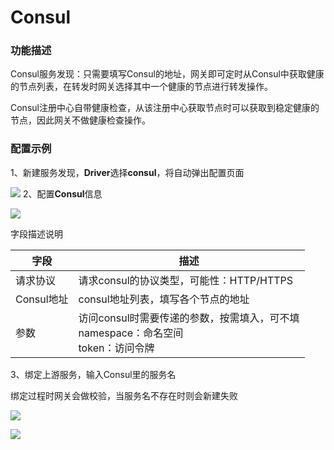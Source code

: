 # Consul

### 功能描述

Consul服务发现：只需要填写Consul的地址，网关即可定时从Consul中获取健康的节点列表，在转发时网关选择其中一个健康的节点进行转发操作。

Consul注册中心自带健康检查，从该注册中心获取节点时可以获取到稳定健康的节点，因此网关不做健康检查操作。

### 配置示例
1、新建服务发现，**Driver**选择**consul**，将自动弹出配置页面

![](http://data.eolinker.com/course/1iKgNhy026b7e73c1566f5524468d62ff2091666f10c7fd.gif)
2、配置**Consul**信息

![](http://data.eolinker.com/course/XicL6G465a95c5d4d46adc76bc219765dd5d543279b7f7f.gif)

字段描述说明

| 字段           | 描述                                                        |
|--------------|-----------------------------------------------------------|
| 请求协议         | 请求consul的协议类型，可能性：HTTP/HTTPS                              |
| Consul地址     | consul地址列表，填写各个节点的地址                                      |
| 参数           | 访问consul时需要传递的参数，按需填入，可不填<br>namespace：命名空间<br>token：访问令牌 |           

3、绑定上游服务，输入Consul里的服务名

绑定过程时网关会做校验，当服务名不存在时则会新建失败

![](http://data.eolinker.com/course/Hysrhlfa93c623342bdd30b54417a25c29a1956a00f7893.png)

![](http://data.eolinker.com/course/DU2I38Gaa0021af490925ef5ef98f4b29377b5f999e0fa8.gif)
